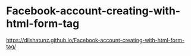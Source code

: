# Facebook-account-creating-with-html-form-tag
https://dilshatunz.github.io/Facebook-account-creating-with-html-form-tag/
